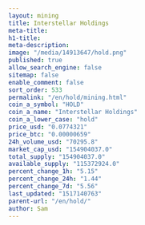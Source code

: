 ```yaml
---
layout: mining
title: Interstellar Holdings
meta-title: 
h1-title: 
meta-description: 
image: "/media/14913647/hold.png"
published: true
allow_search_engine: false
sitemap: false
enable_comment: false
sort_order: 533
permalink: "/en/hold/mining.html"
coin_a_symbol: "HOLD"
coin_a_name: "Interstellar Holdings"
coin_a_lower_case: "hold"
price_usd: "0.0774321"
price_btc: "0.00000659"
24h_volume_usd: "70295.8"
market_cap_usd: "154904037.0"
total_supply: "154904037.0"
available_supply: "115372924.0"
percent_change_1h: "5.15"
percent_change_24h: "1.44"
percent_change_7d: "5.56"
last_updated: "1517140763"
parent-url: "/en/hold/"
author: Sam
---
```


